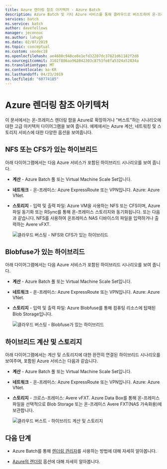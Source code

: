 ```yaml
---
title: Azure 렌더링 참조 아키텍처 - Azure Batch
description: Azure Batch 및 기타 Azure 서비스를 통해 클라우드로 버스트하여 온-프레미스 렌더링 팜을 확장하는 아키텍처입니다.
services: batch
ms.service: batch
author: davefellows
manager: jeconnoc
ms.author: lahugh
ms.date: 02/07/2019
ms.topic: conceptual
ms.custom: seodec18
ms.openlocfilehash: ae4680c948ce8e1efd32207dc37821d61182f2d8
ms.sourcegitcommit: 3102f886aa962842303c8753fe8fa5324a52834a
ms.translationtype: MT
ms.contentlocale: ko-KR
ms.lasthandoff: 04/23/2019
ms.locfileid: "60774185"
---
```

# <a name="reference-architectures-for-azure-rendering"></a>Azure 렌더링 참조 아키텍처

이 문서에서는 온-프레미스 렌더링 팜을 Azure로 확장하거나 "버스트"하는 시나리오에 대한 고급 아키텍처 다이어그램을 보여 줍니다. 예제에서는 Azure 계산, 네트워킹 및 스토리지 서비스에 대한 다양한 옵션을 보여줍니다.

## <a name="hybrid-with-nfs-or-cfs"></a>NFS 또는 CFS가 있는 하이브리드

아래 다이어그램에서는 다음 Azure 서비스가 포함된 하이브리드 시나리오를 보여 줍니다.

* **계산** - Azure Batch 풀 또는 Virtual Machine Scale Set입니다.

* **네트워크** - 온-프레미스: Azure ExpressRoute 또는 VPN입니다. Azure: Azure VNet.

* **스토리지** - 입력 및 출력 파일: Azure VM을 사용하는 NFS 또는 CFS이며, Azure 파일 동기화 또는 RSync를 통해 온-프레미스 스토리지와 동기화됩니다. 또는 다음과 같습니다. NFS를 사용하여 온프레미스 NAS 디바이스의 파일을 입력하거나 출력하는 Avere vFXT.

  ![클라우드 버스팅 - NFS와 CFS가 있는 하이브리드](./media/batch-rendering-architectures/hybrid-nfs-cfs-avere.png)

## <a name="hybrid-with-blobfuse"></a>Blobfuse가 있는 하이브리드

아래 다이어그램에서는 다음 Azure 서비스가 포함된 하이브리드 시나리오를 보여 줍니다.

* **계산** - Azure Batch 풀 또는 Virtual Machine Scale Set입니다.

* **네트워크** - 온-프레미스: Azure ExpressRoute 또는 VPN입니다. Azure: Azure VNet.

* **스토리지** - 입력 및 출력 파일: Azure Blobfuse를 통해 컴퓨팅 리소스에 탑재된 Blob Storage입니다.

  ![클라우드 버스팅 - Blobfuse가 있는 하이브리드](./media/batch-rendering-architectures/hybrid-blob-fuse.png)

## <a name="hybrid-compute-and-storage"></a>하이브리드 계산 및 스토리지

아래 다이어그램에서는 계산 및 스토리지에 대한 완전히 연결된 하이브리드 시나리오를 보여주며, 포함된 Azure 서비스는 다음과 같습니다.

* **계산** - Azure Batch 풀 또는 Virtual Machine Scale Set입니다.

* **네트워크** - 온-프레미스: Azure ExpressRoute 또는 VPN입니다. Azure: Azure VNet.

* **스토리지** - 크로스-프레미스: Avere vFXT. Azure Data Box를 통해 온-프레미스 파일을 선택적으로 Blob Storage 또는 온-프레미스 Avere FXT(NAS 가속화용)에 보관합니다.

  ![클라우드 버스트 - 하이브리드 계산 및 스토리지](./media/batch-rendering-architectures/hybrid-compute-storage-avere.png)


## <a name="next-steps"></a>다음 단계

* Azure Batch를 통해 [렌더링 관리자](batch-rendering-render-managers.md)를 사용하는 방법에 대해 자세히 알아봅니다.

* [Azure의 렌더링](batch-rendering-service.md) 옵션에 대해 자세히 알아봅니다.